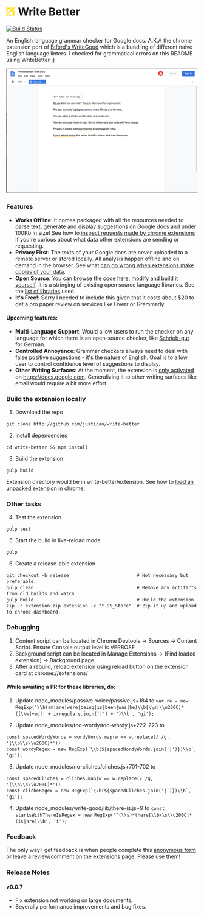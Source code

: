 # ![logo](assets/images/quill-orange24.png) Write Better 

[![Build Status](https://travis-ci.org/justiceo/write-better.svg?branch=master)](https://travis-ci.org/justiceo/write-better)

An English language grammar checker for Google docs. A.K.A the chrome extension port of [Btford's WriteGood](https://github.com/btford/write-good) which is a bundling of different naive English language linters. I checked for grammatical errors on this README using WriteBetter ;)

![Sample Suggestions](assets/images/screenshot1.png)

### Features
* **Works Offline**: It comes packaged with all the resources needed to parse text, generate and display suggestions on Google docs and under 100Kb in size! See how to [inspect requests made by chrome extensions](https://www.howtogeek.com/302558/how-do-you-monitor-requests-made-by-a-google-chrome-extension/) if you're curious about what data other extensions are sending or requesting.
* **Privacy First**: The texts of your Google docs are never uploaded to a remote server or stored locally. All analysis happen offline and on demand in the browser. See what [can go wrong when extensions make copies of your data](https://gizmodo.com/grammarly-bug-let-snoops-read-everything-you-wrote-onli-1822740378). 
* **Open Source**: You can browse [the code here](https://github.com/justiceo/write-better), [modify and build it yourself](#build-the-extension-locally). It is a stringing of existing open source language libraries. See the [list of libraries](https://github.com/btford/write-good#checks) used.
* **It's Free!**: Sorry I needed to include this given that it costs about $20 to get a pro paper review on services like Fiverr or Grammarly.


#### Upcoming features:
* **Multi-Language Support**: Would allow users to run the checker on any language for which there is an open-source checker, like [Schrieb-gut](https://github.com/TimKam/schreib-gut) for German. 
* **Controlled Annoyance**: Grammar checkers always need to deal with false positive suggestions - it's the nature of English. Goal is to allow user to control confidence level of suggestions to display.
* **Other Writing Surfaces**: At the moment, the extension is [only activated](https://github.com/justiceo/write-better/blob/master/assets/manifest.json#L20) on https://docs.google.com. Generalizing it to other writing surfaces like email would require a bit more effort.


### Build the extension locally

1. Download the repo

```
git clone http://github.com/justiceo/write-better  
```

2. Install dependencies 

```
cd write-better && npm install  
```

3. Build the extension

```
gulp build
```
Extension directory would be in write-better/extension. See how to [load an unpacked extension](https://developer.chrome.com/extensions/getstarted#manifest) in chrome.

### Other tasks

4. Test the extension

```
gulp test
```

5. Start the build in live-reload mode

```
gulp
```

6. Create a release-able extension

```
git checkout -b release                         # Not necessary but preferable.
gulp clean                                      # Remove any artifacts from old builds and watch
gulp build                                      # Build the extension
zip -r extension.zip extension -x "*.DS_Store"  # Zip it up and upload to chrome dashboard.
```

### Debugging

1. Content script can be located in Chrome Devtools -> Sources -> Content Script. Ensure Console output level is VERBOSE
2. Background script can be located in Manage Extensions -> (Find loaded extension) -> Background page.
3. After a rebuild, reload extension using reload button on the extension card at chrome://extensions/

#### While awaiting a PR for these libraries, do:

1. Update node_modules/passive-voice/passive.js+184 to `var re = new RegExp('\\b(am|are|were|being|is|been|was|be)\\b[\\s|\\u200C]*([\\w]+ed|' + irregulars.join('|') + ')\\b', 'gi');`

2. Update node_modules/too-wordy/too-wordy.js+222-223 to 

```
const spacedWordyWords = wordyWords.map(w => w.replace(/ /g, '[\\b\\s\\u200C]*'))
const wordyRegex = new RegExp(`\\b(${spacedWordyWords.join('|')})\\b`, 'gi');
```

3. Update node_modules/no-cliches/cliches.js+701-702 to
```
const spacedCliches = cliches.map(w => w.replace(/ /g, '[\\b\\s\\u200C]*'))
const clicheRegex = new RegExp(`\\b(${spacedCliches.join('|')})\\b`, 'gi');
```

4. Update node_modules/write-good/lib/there-is.js+9 to `const startsWithThereIsRegex = new RegExp('^(\\s)*there[\\b\\s\\u200C]*(is|are)\\b', 'i');`


### Feedback
The only way I get feedback is when people complete this [anonymous form](https://forms.gle/LXBcvMG9Vt4fFUen8) or leave a review/comment on the extensions page. Please use them!

### Release Notes
#### v0.0.7
* Fix extension not working on large documents.
* Severally performance improvements and bug fixes.